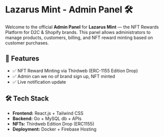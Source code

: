 
# Lazarus Mint - Admin Panel 🛠️

Welcome to the official **Admin Panel** for **Lazarus Mint** — the NFT Rewards Platform for D2C & Shopify brands. This panel allows administrators to manage products, customers, billing, and NFT reward minting based on customer purchases.

## 🚀 Features


- ✅ NFT Reward Minting via Thirdweb (ERC-1155 Edition Drop)
- ✅ Admin can we no of brand sign up, NFT minted
- ✅ Live notification update


## 🛠️ Tech Stack

- **Frontend:** React.js + Tailwind CSS 
- **Backend:** Go + MySQL db + APIs
- **NFTs:** Thirdweb Edition Drop (ERC1155)
- **Deployment:** Docker + Firebase Hosting


